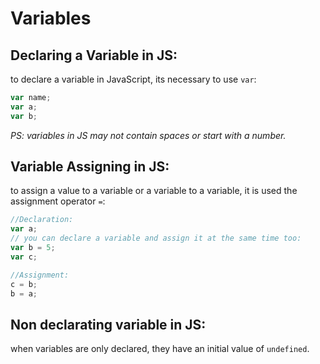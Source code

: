 # Variables

## Declaring a Variable in JS:

to declare a variable in JavaScript, its necessary to use `var`:

```javascript
var name;
var a;
var b;
```

_PS: variables in JS may not contain spaces or start with a number._


## Variable Assigning in JS:

to assign a value to a variable or a variable to a variable, it is used the assignment operator `=`:

```javascript
//Declaration:
var a;
// you can declare a variable and assign it at the same time too:
var b = 5;
var c;

//Assignment:
c = b;
b = a;
```


## Non declarating variable in JS:

when variables are only declared, they have an initial value of `undefined`.








